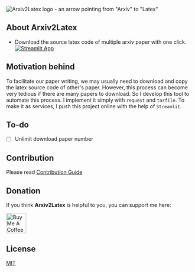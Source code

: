 ![Arxiv2Latex logo - an arrow pointing from "Arxiv" to "Latex"](Arxiv2latex.jpg)

## About Arxiv2Latex 
- Download the source latex code of multiple arxiv paper with one click. 
[![Streamlit App](https://static.streamlit.io/badges/streamlit_badge_black_white.svg)](https://share.streamlit.io/streamlit/example-app-commenting/main)

## Motivation behind
To facilitate our paper writing, we may usually need to download and copy the latex source code of other's paper. However, this process can become very tedious if there are many papers to download. So I develop this tool to automate this process. I implement it simply with `request` and `tarfile`. To make it as services, I push this project online with the help of `Streamlit`.

## To-do

- [ ] Unlimit download paper number


## Contribution

Please read [Contribution Guide](CONTRIBUTION.md)

## Donation

If you think **Arxiv2Latex** is helpful to you, you can support me here:

<a href="https://www.buymeacoffee.com/yixin617" target="_blank"><img src="https://cdn.buymeacoffee.com/buttons/v2/default-yellow.png" alt="Buy Me A Coffee" style="height: 54px;" height="54"></a>

## License
[MIT](https://choosealicense.com/licenses/mit/)
